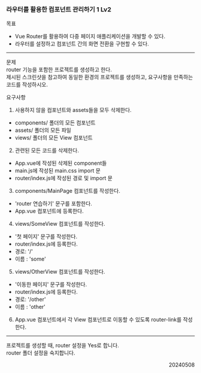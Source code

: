 ### 라우터를 활용한 컴포넌트 관리하기 1 Lv2
목표  
- Vue Router를 활용하여 다중 페이지 애플리케이션을 개발할 수 있다.
- 라우터를 설정하고 컴포넌트 간의 화면 전환을 구현할 수 있다.
---
문제  
router 기능을 포함한 프로젝트를 생성하고 한다.  
제시된 스크린샷을 참고하여 동일한 환경의 프로젝트를 생성하고, 요구사항을 만족하는 코드를 작성하시오.  

요구사항
1. 사용하지 않을 컴포넌트와 assets들을 모두 삭제한다.
  - components/ 폴더의 모든 컴포넌트
  - assets/ 폴더의 모든 파일
  - views/ 폴더의 모든 View 컴포넌트
2. 관련된 모든 코드를 삭제한다.
  - App.vue에 작성된 삭제된 component들
  - main.js에 작성된 main.css import 문
  - router/index.js에 작성된 경로 및 import 문
3. components/MainPage 컴포넌트를 작성한다.
  - 'router 연습하기' 문구를 포함한다.
  - App.vue 컴포넌트에 등록한다.
4. views/SomeView 컴포넌트를 작성한다.
  - '첫 페이지' 문구를 작성한다.
  - router/index.js에 등록한다.
  - 경로: '/'
  - 이름 : 'some'
5. views/OtherView 컴포넌트를 작성한다.
  - '이동한 페이지' 문구를 작성한다.
  - router/index.js에 등록한다.
  - 경로: '/other'
  - 이름 : 'other'
6. App.vue 컴포넌트에서 각 View 컴포넌트로 이동할 수 있도록 router-link를 작성한다.
---
프로젝트를 생성할 때, router 설정을 Yes로 합니다.  
router 폴더 설정을 숙지합니다.
<div style="text-align: right">20240508</div>